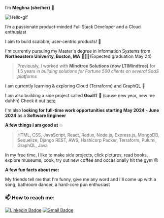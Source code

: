 

I’m **Meghna (she/her)** 🤗 

![Hello-gif](https://media.giphy.com/media/cJSDRt8csBx0A7YFfh/giphy.gif)

I’m a passionate product-minded Full Stack Developer and a Cloud enthusiast 
 
I aim to build scalable, user-centric products! 🎯

I'm currently pursuing my Master's degree in Information Systems from **Northeastern Univerity, Boston, MA** 👩🏽‍🎓(Expected graduation May'24)

> Previously, I worked with **Mindtree Solutions (now LTIMindtree)** for 1.5 years in *building solutions for Fortune 500 clients on several SaaS platforms*


I am currently learning & exploring Cloud (Terraform) and GraphQL 👀

I am also building a side project called **GoalIT** 🚀 (cause new year, new me duhhh) Check it out [here](https://github.com/meghnaaallam/goalit-24)

I'm also **looking for full-time work opportunities starting May 2024 - June 2024** as a **Software Engineer**

**A few things I am good at** 💥
> HTML, CSS, JavaScript, React, Redux, Node.js, Express.js, MongoDB, Sequelize, Django REST, AWS, Hashicorp Packer, Terraform, Pulumi, GraphQL, Java

In my free time, I like to make side projects, click pictures, read books, explore museums, cook, try out new coffee and occasionally hit the gym 😜

**A few fun facts about me:**

My friends tell me that I'm funny, give me any word and I'll come up with a song, bathroom dancer, a hard-core pun enthusiast

###  📫 How to reach me:

[![Linkedin Badge](https://img.shields.io/badge/-MeghnaAllam-blue?style=flat-square&logo=Linkedin&logoColor=white&link=https://www.linkedin.com/in/meghnareddyallam/)](https://www.linkedin.com/in/meghnareddyallam/)
[![Gmail Badge](https://img.shields.io/badge/Gmail-c14438?style=flat-square&logo=Gmail&logoColor=white&link=mailto:rmeghana04@gmail.com)](mailto:rmeghana04@gmail.com)


